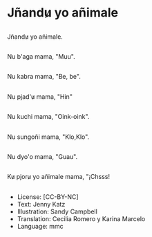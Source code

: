 # Jñandu̷ yo añimale

##
Jñandu̷ yo añimale.

##
Nu b'aga mama, "Muu".

##
Nu kabra mama, "Be, be".

##
Nu pjad'u̷ mama, "Hin"

##
Nu kuchi mama, "Oink-oink".

##
Nu sungoñi mama, "Klo,Klo".

##
Nu dyo'o mama, "Guau".

##
Ku̷ pjoru̷ yo añimale mama, "¡Chsss!

##
* License: [CC-BY-NC]
* Text: Jenny Katz
* Illustration: Sandy Campbell
* Translation: Cecilia Romero y Karina Marcelo
* Language: mmc
